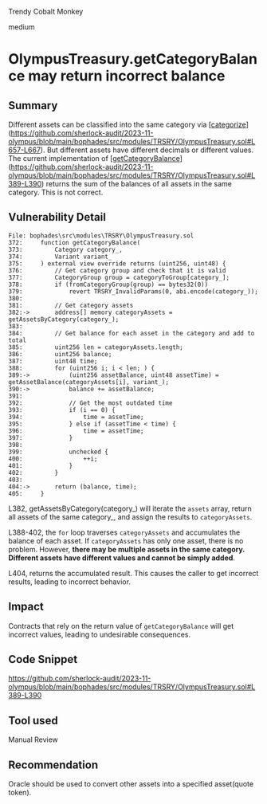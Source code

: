 Trendy Cobalt Monkey

medium

# OlympusTreasury.getCategoryBalance may return incorrect balance

## Summary

Different assets can be classified into the same category via [[categorize](https://github.com/sherlock-audit/2023-11-olympus/blob/main/bophades/src/modules/TRSRY/OlympusTreasury.sol#L657-L667)](https://github.com/sherlock-audit/2023-11-olympus/blob/main/bophades/src/modules/TRSRY/OlympusTreasury.sol#L657-L667). But different assets have different decimals or different values. The current implementation of [[getCategoryBalance](https://github.com/sherlock-audit/2023-11-olympus/blob/main/bophades/src/modules/TRSRY/OlympusTreasury.sol#L389-L390)](https://github.com/sherlock-audit/2023-11-olympus/blob/main/bophades/src/modules/TRSRY/OlympusTreasury.sol#L389-L390) returns the sum of the balances of all assets in the same category. This is not correct.

## Vulnerability Detail

```solidity
File: bophades\src\modules\TRSRY\OlympusTreasury.sol
372:     function getCategoryBalance(
373:         Category category_,
374:         Variant variant_
375:     ) external view override returns (uint256, uint48) {
376:         // Get category group and check that it is valid
377:         CategoryGroup group = categoryToGroup[category_];
378:         if (fromCategoryGroup(group) == bytes32(0))
379:             revert TRSRY_InvalidParams(0, abi.encode(category_));
380: 
381:         // Get category assets
382:->       address[] memory categoryAssets = getAssetsByCategory(category_);
383: 
384:         // Get balance for each asset in the category and add to total
385:         uint256 len = categoryAssets.length;
386:         uint256 balance;
387:         uint48 time;
388:         for (uint256 i; i < len; ) {
389:->           (uint256 assetBalance, uint48 assetTime) = getAssetBalance(categoryAssets[i], variant_);
390:->           balance += assetBalance;
391: 
392:             // Get the most outdated time
393:             if (i == 0) {
394:                 time = assetTime;
395:             } else if (assetTime < time) {
396:                 time = assetTime;
397:             }
398: 
399:             unchecked {
400:                 ++i;
401:             }
402:         }
403: 
404:->       return (balance, time);
405:     }
```

L382, getAssetsByCategory(category_) will iterate the `assets` array, return all assets of the same category_, and assign the results to `categoryAssets`.

L388-402, the `for` loop traverses `categoryAssets` and accumulates the balance of each asset. If `categoryAssets` has only one asset, there is no problem. However, **there may be multiple assets in the same category. Different assets have different values and cannot be simply added**.

L404, returns the accumulated result. This causes the caller to get incorrect results, leading to incorrect behavior.

## Impact

Contracts that rely on the return value of `getCategoryBalance` will get incorrect values, leading to undesirable consequences.

## Code Snippet

https://github.com/sherlock-audit/2023-11-olympus/blob/main/bophades/src/modules/TRSRY/OlympusTreasury.sol#L389-L390

## Tool used

Manual Review

## Recommendation

Oracle should be used to convert other assets into a specified asset(quote token).